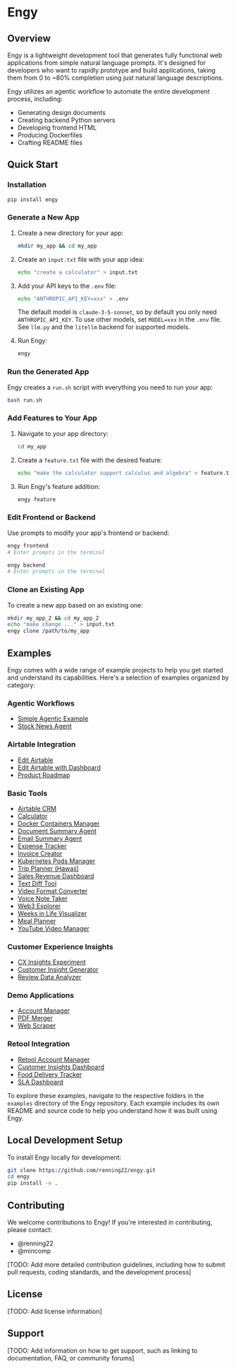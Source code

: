 # Engy

## Overview

Engy is a lightweight development tool that generates fully functional web applications from simple natural language prompts. It's designed for developers who want to rapidly prototype and build applications, taking them from 0 to ~80% completion using just natural language descriptions.

Engy utilizes an agentic workflow to automate the entire development process, including:
- Generating design documents
- Creating backend Python servers
- Developing frontend HTML
- Producing Dockerfiles
- Crafting README files

## Quick Start

### Installation

```bash
pip install engy
```

### Generate a New App

1. Create a new directory for your app:
   ```bash
   mkdir my_app && cd my_app
   ```

2. Create an `input.txt` file with your app idea:
   ```bash
   echo "create a calculator" > input.txt
   ```

3. Add your API keys to the `.env` file:
   ```bash
   echo "ANTHROPIC_API_KEY=xxx" > .env
   ```
   The default model is `claude-3-5-sonnet`, so by default you only need `ANTHROPIC_API_KEY`.
   To use other models, set `MODEL=xxx` in the `.env` file. See `llm.py` and the `litellm` backend for supported models.

4. Run Engy:
   ```bash
   engy
   ```

### Run the Generated App

Engy creates a `run.sh` script with everything you need to run your app:

```bash
bash run.sh
```

### Add Features to Your App

1. Navigate to your app directory:
   ```bash
   cd my_app
   ```

2. Create a `feature.txt` file with the desired feature:
   ```bash
   echo "make the calculator support calculus and algebra" > feature.txt
   ```

3. Run Engy's feature addition:
   ```bash
   engy feature
   ```

### Edit Frontend or Backend

Use prompts to modify your app's frontend or backend:

```bash
engy frontend
# Enter prompts in the terminal
```

```bash
engy backend
# Enter prompts in the terminal
```

### Clone an Existing App

To create a new app based on an existing one:

```bash
mkdir my_app_2 && cd my_app_2
echo "make change ..." > input.txt
engy clone /path/to/my_app
```

## Examples

Engy comes with a wide range of example projects to help you get started and understand its capabilities. Here's a selection of examples organized by category:

### Agentic Workflows
- [Simple Agentic Example](examples/agentic/simple)
- [Stock News Agent](examples/agentic/stock_news)

### Airtable Integration
- [Edit Airtable](examples/airtable/edit_airtable)
- [Edit Airtable with Dashboard](examples/airtable/edit_airtable_dash)
- [Product Roadmap](examples/airtable/product_roadmap)

### Basic Tools
- [Airtable CRM](examples/basic_tools/airtable_crm_1)
- [Calculator](examples/basic_tools/calculator)
- [Docker Containers Manager](examples/basic_tools/docker_containers)
- [Document Summary Agent](examples/basic_tools/doc_summary_agent)
- [Email Summary Agent](examples/basic_tools/email_summary_agent)
- [Expense Tracker](examples/basic_tools/expense_tracker)
- [Invoice Creator](examples/basic_tools/invoice_creator)
- [Kubernetes Pods Manager](examples/basic_tools/k8s_pods)
- [Trip Planner (Hawaii)](examples/basic_tools/plan_a_trip_hawaii)
- [Sales Revenue Dashboard](examples/basic_tools/sales_revenue_dashboard)
- [Text Diff Tool](examples/basic_tools/text_diff)
- [Video Format Converter](examples/basic_tools/video_format_converter)
- [Voice Note Taker](examples/basic_tools/voice_note_taker)
- [Web3 Explorer](examples/basic_tools/web3_explorer_1)
- [Weeks in Life Visualizer](examples/basic_tools/weeks_in_life)
- [Meal Planner](examples/basic_tools/what_to_eat)
- [YouTube Video Manager](examples/basic_tools/yt_videos)

### Customer Experience Insights
- [CX Insights Experiment](examples/cx_insights/exp_1)
- [Customer Insight Generator](examples/cx_insights/insight_1)
- [Review Data Analyzer](examples/cx_insights/review_data_1)

### Demo Applications
- [Account Manager](examples/demo/account_manager)
- [PDF Merger](examples/demo/pdf_merger)
- [Web Scraper](examples/demo/scraper_1)

### Retool Integration
- [Retool Account Manager](examples/retool/account_manager)
- [Customer Insights Dashboard](examples/retool/customer_insights_dashboard)
- [Food Delivery Tracker](examples/retool/food_delivery_tracker)
- [SLA Dashboard](examples/retool/sla_dashboard)

To explore these examples, navigate to the respective folders in the `examples` directory of the Engy repository. Each example includes its own README and source code to help you understand how it was built using Engy.

## Local Development Setup

To install Engy locally for development:

```bash
git clone https://github.com/renning22/engy.git
cd engy
pip install -e .
```

## Contributing

We welcome contributions to Engy! If you're interested in contributing, please contact:
- @renning22
- @mincomp

[TODO: Add more detailed contribution guidelines, including how to submit pull requests, coding standards, and the development process]

## License

[TODO: Add license information]

## Support

[TODO: Add information on how to get support, such as linking to documentation, FAQ, or community forums]
